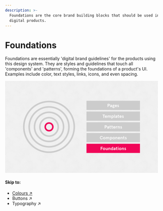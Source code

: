 ```yaml
---
description: >-
  Foundations are the core brand building blocks that should be used in all SSE
  digital products.
---
```


# Foundations

Foundations are essentially 'digital brand guidelines' for the products using this design system. They are styles and guidelines that touch all 'components' and 'patterns', forming the foundations of a product's UI. Examples include color, text styles, links, icons, and even spacing.

![Foundations are the digital DNA from which all SSE digital products are created.](../.gitbook/assets/system-thinking-foundations.png)

#### Skip to:

* [Colours ↗](https://sse-digital.gitbook.io/ui-styleguide/~/edit/primary/foundations)
* Buttons ↗
* Typography ↗

